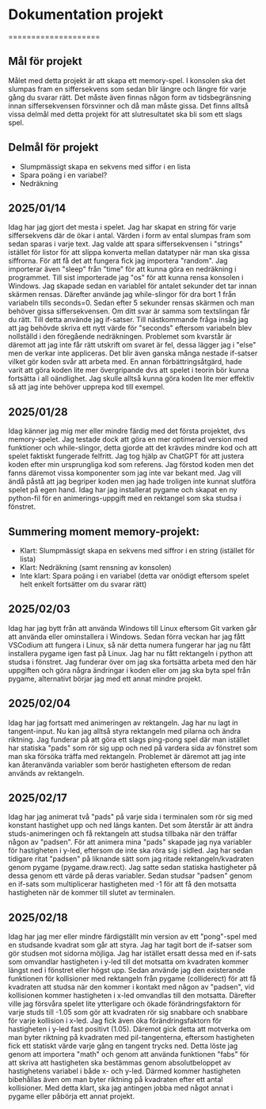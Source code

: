 # Dokumentation projekt
====================
## Mål för projekt
Målet med detta projekt är att skapa ett memory-spel. I konsolen ska det slumpas fram 
en siffersekvens som sedan blir längre och längre för varje gång du svarar rätt. Det måste även finnas 
någon form av tidsbegränsning innan siffersekvensen försvinner och då man måste gissa. Det finns alltså vissa delmål med detta projekt för att slutresultatet ska bli som ett slags spel.
## Delmål för projekt
- Slumpmässigt skapa en sekvens med siffor i en lista
- Spara poäng i en variabel?
- Nedräkning
## 2025/01/14
Idag har jag gjort det mesta i spelet. Jag har skapat en string för varje siffersekvens där de ökar i antal. Värden i form av ental slumpas fram som sedan sparas i varje text. Jag valde att spara siffersekvensen i "strings" istället för listor för att slippa konverta mellan datatyper när man ska gissa siffrorna. För att få det att fungera fick jag importera "random". Jag importerar även "sleep" från "time" för att kunna göra en nedräkning i programmet. Till sist importerade jag "os" för att kunna rensa konsolen i Windows. Jag skapade sedan en variablel för antalet sekunder det tar innan skärmen rensas. Därefter använde jag while-slingor för dra bort 1 från variabeln tills seconds=0. Sedan efter 5 sekunder rensas skärmen och man behöver gissa siffersekvensen. Om ditt svar är samma som textslingan får du rätt. Till detta använde jag if-satser. Till nästkommande fråga insåg jag att jag behövde skriva ett nytt värde för "seconds" eftersom variabeln blev nollställd i den föregående nedräkningen. Problemet som kvarstår är däremot att jag inte får rätt utskrift om svaret är fel, dessa lägger jag i "else" men de verkar inte appliceras. Det blir även ganska många nestade if-satser vilket gör koden svår att arbeta med. En annan förbättringsåtgärd, hade varit att göra koden lite mer övergripande dvs att spelet i teorin bör kunna fortsätta i all oändlighet. Jag skulle alltså kunna göra koden lite mer effektiv så att jag inte behöver upprepa kod till exempel.
## 2025/01/28
Idag känner jag mig mer eller mindre färdig med det första projektet, dvs memory-spelet. Jag testade dock att göra en mer optimerad version med funktioner och while-slingor, detta gjorde att det krävdes mindre kod och att spelet faktiskt fungerade felfritt. Jag tog hjälp av ChatGPT för att justera koden efter min ursprungliga kod som referens. Jag förstod koden men det fanns däremot vissa komponenter som jag inte var bekant med. Jag vill ändå påstå att jag begriper koden men jag hade troligen inte kunnat slutföra spelet på egen hand. Idag har jag installerat pygame och skapat en ny python-fil för en animerings-uppgift med en rektangel som ska studsa i fönstret.
## Summering moment memory-projekt:
- Klart: Slumpmässigt skapa en sekvens med siffror i en string (istället för lista)
- Klart: Nedräkning (samt rensning av konsolen)
- Inte klart: Spara poäng i en variabel (detta var onödigt eftersom spelet helt enkelt fortsätter om du svarar rätt)
## 2025/02/03
Idag har jag bytt från att använda Windows till Linux eftersom Git varken går att använda eller ominstallera i Windows. Sedan förra veckan har jag fått VSCodium att fungera i Linux, så när detta numera fungerar har jag nu fått installera pygame igen fast på Linux. Jag har nu fått rektangeln i python att studsa i fönstret. Jag funderar över om jag ska fortsätta arbeta med den här uppgiften och göra några ändringar i koden eller om jag ska byta spel från pygame, alternativt börjar jag med ett annat mindre projekt.
## 2025/02/04
Idag har jag fortsatt med animeringen av rektangeln. Jag har nu lagt in tangent-input. Nu kan jag alltså styra rektangeln med pilarna och ändra riktning. Jag funderar på att göra ett slags ping-pong spel där man istället
har statiska "pads" som rör sig upp och ned på vardera sida av fönstret som man ska försöka träffa med rektangeln. Problemet är däremot att jag inte kan återanvända variabler som berör hastigheten eftersom de redan används av rektangeln.
## 2025/02/17
Idag har jag animerat två "pads" på varje sida i terminalen som rör sig med konstant hastighet upp och ned längs kanten. Det som återstår är att ändra studs-animeringen och få rektangeln att studsa tillbaka när den träffar någon av "padsen". För att animera mina "pads" skapade jag nya variabler för hastigheten i y-led, eftersom de inte ska röra sig i sidled. Jag har sedan tidigare ritat "padsen" på liknande sätt som jag ritade rektangeln/kvadraten genom pygame (pygame.draw.rect). Jag satte sedan statiska hastigheter på dessa genom ett värde på deras variabler. Sedan studsar "padsen" genom en if-sats som multiplicerar hastigheten med -1 för att få den motsatta hastigheten när de kommer till slutet av terminalen.
## 2025/02/18
Idag har jag mer eller mindre färdigställt min version av ett "pong"-spel med en studsande kvadrat som går att styra. Jag har tagit bort de if-satser som gör studsen mot sidorna möjliga. Jag har istället ersatt dessa med en if-sats som omvandlar hastigheten i y-led till det motsatta om kvadraten kommer längst ned i fönstret eller högst upp. Sedan använde jag den existerande funktionen för kollisioner med rektangeln från pygame (colliderect) för att få kvadraten att studsa när den kommer i kontakt med någon av "padsen", vid kollisionen kommer hastigheten i x-led omvandlas till den motsatta. Därefter ville jag försvåra spelet lite ytterligare och ökade förändringsfaktorn för varje studs till -1.05 som gör att kvadraten rör sig snabbare och snabbare för varje kollision i x-led. Jag fick även öka förändringsfaktorn för hastigheten i y-led fast positivt (1.05). Däremot gick detta att motverka om man byter riktning på kvadraten med pil-tangenterna, eftersom hastigheten fick ett statiskt värde varje gång en tangent trycks ned. Detta löste jag genom att importera "math" och genom att använda funktionen "fabs" för att skriva att hastigheten ska bestämmas genom absolutbeloppet av hastighetens variabel i både x- och y-led. Därmed kommer hastigheten bibehållas även om man byter riktning på kvadraten efter ett antal kollisioner. Med detta klart, ska jag antingen jobba med något annat i pygame eller påbörja ett annat projekt.